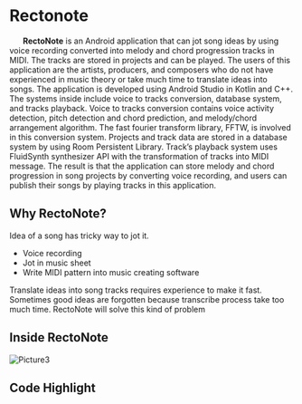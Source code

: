 # Rectonote
 &nbsp;&nbsp;&nbsp;&nbsp;&nbsp;&nbsp;**RectoNote** is an Android application that can jot song ideas by using voice recording converted into melody and chord progression tracks in MIDI. The tracks are stored in projects and can be played. 
 The users of this application are the artists, producers, and composers who do not have experienced in music theory or take much time to translate ideas into songs. The application is developed using Android Studio in Kotlin and C++. 
 The systems inside include voice to tracks conversion, database system, and tracks playback. Voice to tracks conversion contains voice activity detection, pitch detection and chord prediction, and melody/chord arrangement algorithm. The fast fourier transform library, FFTW, is involved in this conversion system. Projects and track data are stored in a database system by using Room Persistent Library. Track’s playback system uses FluidSynth synthesizer API with the transformation of tracks into MIDI message. The result is that the application can store melody and chord progression in song projects by converting voice recording, and users can publish their songs by playing tracks in this application. 

## Why RectoNote?
Idea of a song has tricky way to jot it.
* Voice recording
* Jot in music sheet
* Write MIDI pattern into music creating software

Translate ideas into song tracks requires experience to make it fast. Sometimes good ideas are forgotten because transcribe process take too much time. RectoNote will solve this kind of problem

## Inside RectoNote 
![Picture3](https://user-images.githubusercontent.com/16939538/155741232-54db2610-5109-4b78-8011-aaf8fa8916f6.png)

## Code Highlight

